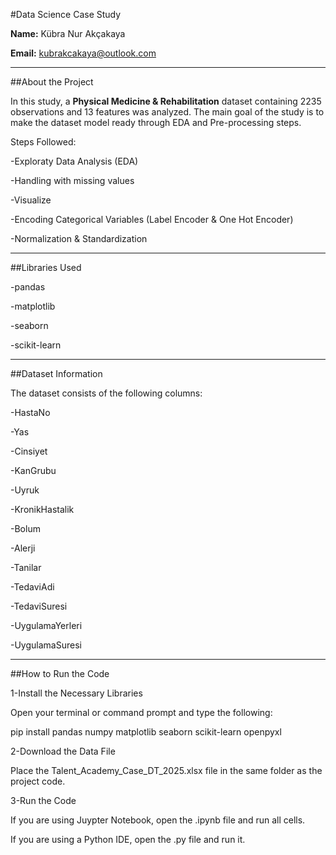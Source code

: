 #Data Science Case Study

**Name:** Kübra Nur Akçakaya

**Email:** kubrakcakaya@outlook.com

---

##About the Project

In this study, a **Physical Medicine & Rehabilitation** dataset containing 2235 observations and 13 features was analyzed.
The main goal of the study is to make the dataset model ready through EDA and Pre-processing steps.

Steps Followed:

-Exploraty Data Analysis (EDA)

-Handling with missing values

-Visualize

-Encoding Categorical Variables (Label Encoder & One Hot Encoder)

-Normalization & Standardization

----
##Libraries Used

-pandas

-matplotlib

-seaborn

-scikit-learn

----

##Dataset Information

The dataset consists of the following columns:

-HastaNo

-Yas

-Cinsiyet

-KanGrubu

-Uyruk

-KronikHastalik

-Bolum

-Alerji

-Tanilar

-TedaviAdi

-TedaviSuresi

-UygulamaYerleri

-UygulamaSuresi

---
##How to Run the Code

1-Install the Necessary Libraries

Open your terminal or command prompt and type the following:

pip install pandas numpy matplotlib seaborn scikit-learn openpyxl

2-Download the Data File

Place the Talent_Academy_Case_DT_2025.xlsx file in the same folder as the project code.

3-Run the Code

If you are using Juypter Notebook, open the .ipynb file and run all cells.

If you are using a Python IDE, open the .py file and run it.

